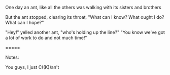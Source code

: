 One day an ant, like all the others
was walking with its sisters and brothers

But the ant stopped, clearing its throat,
"What can I know? What ought I do? What can I hope?"

"Hey!" yelled another ant, "who's holding up the line?"
"You know we've got a lot of work to do and not much time!"





=====

Notes:

You guys, I just C((K))an't
